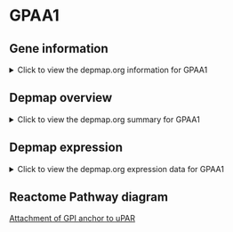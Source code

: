 <h1>GPAA1</h1>

<h2>Gene information</h2>
<details>
  <summary>Click to view the depmap.org information for GPAA1</summary>
  <iframe src="https://depmap.org/portal/gene/GPAA1?tab=about" style="border:none;width:100%;height:800px"></iframe>
</details>

<h2>Depmap overview</h2>
<details>
  <summary>Click to view the depmap.org summary for GPAA1</summary>
  <iframe src="https://depmap.org/portal/gene/GPAA1?tab=overview" style="border:none;width:100%;height:800px"></iframe>
</details>

<h2>Depmap expression</h2>
<details>
  <summary>Click to view the depmap.org expression data for GPAA1</summary>
  <iframe src="https://depmap.org/portal/gene/GPAA1?tab=characterization" style="border:none;width:100%;height:800px"></iframe>
</details>



<h2>Reactome Pathway diagram</h2>
<a href="https://reactome.org/PathwayBrowser/#/R-HSA-162791" target="_BLANK">Attachment of GPI anchor to uPAR</a>



